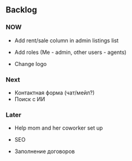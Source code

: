 ## Backlog


### NOW

- Add rent/sale column in admin listings list

- Add roles (Me - admin, other users - agents)

- Change logo

### Next

- Контактная форма (чат/мейл?)
- Поиск с ИИ

### Later

- Help mom and her coworker set up
- SEO

- Заполнение договоров